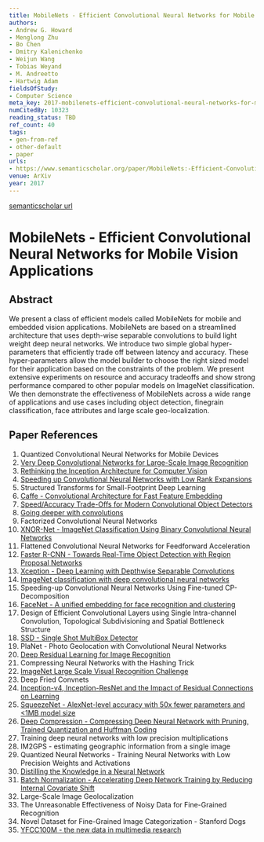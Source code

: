 ```yaml
---
title: MobileNets - Efficient Convolutional Neural Networks for Mobile Vision Applications
authors:
- Andrew G. Howard
- Menglong Zhu
- Bo Chen
- Dmitry Kalenichenko
- Weijun Wang
- Tobias Weyand
- M. Andreetto
- Hartwig Adam
fieldsOfStudy:
- Computer Science
meta_key: 2017-mobilenets-efficient-convolutional-neural-networks-for-mobile-vision-applications
numCitedBy: 10323
reading_status: TBD
ref_count: 40
tags:
- gen-from-ref
- other-default
- paper
urls:
- https://www.semanticscholar.org/paper/MobileNets:-Efficient-Convolutional-Neural-Networks-Howard-Zhu/3647d6d0f151dc05626449ee09cc7bce55be497e?sort=total-citations
venue: ArXiv
year: 2017
---
```


[semanticscholar url](https://www.semanticscholar.org/paper/MobileNets:-Efficient-Convolutional-Neural-Networks-Howard-Zhu/3647d6d0f151dc05626449ee09cc7bce55be497e?sort=total-citations)

# MobileNets - Efficient Convolutional Neural Networks for Mobile Vision Applications

## Abstract

We present a class of efficient models called MobileNets for mobile and embedded vision applications. MobileNets are based on a streamlined architecture that uses depth-wise separable convolutions to build light weight deep neural networks. We introduce two simple global hyper-parameters that efficiently trade off between latency and accuracy. These hyper-parameters allow the model builder to choose the right sized model for their application based on the constraints of the problem. We present extensive experiments on resource and accuracy tradeoffs and show strong performance compared to other popular models on ImageNet classification. We then demonstrate the effectiveness of MobileNets across a wide range of applications and use cases including object detection, finegrain classification, face attributes and large scale geo-localization.

## Paper References

1. Quantized Convolutional Neural Networks for Mobile Devices
2. [Very Deep Convolutional Networks for Large-Scale Image Recognition](2015-very-deep-convolutional-networks-for-large-scale-image-recognition.md)
3. [Rethinking the Inception Architecture for Computer Vision](2016-rethinking-the-inception-architecture-for-computer-vision.md)
4. [Speeding up Convolutional Neural Networks with Low Rank Expansions](2014-speeding-up-convolutional-neural-networks-with-low-rank-expansions.md)
5. Structured Transforms for Small-Footprint Deep Learning
6. [Caffe - Convolutional Architecture for Fast Feature Embedding](2014-caffe-convolutional-architecture-for-fast-feature-embedding.md)
7. [Speed/Accuracy Trade-Offs for Modern Convolutional Object Detectors](2017-speed-accuracy-trade-offs-for-modern-convolutional-object-detectors.md)
8. [Going deeper with convolutions](2015-going-deeper-with-convolutions.md)
9. Factorized Convolutional Neural Networks
10. [XNOR-Net - ImageNet Classification Using Binary Convolutional Neural Networks](2016-xnor-net-imagenet-classification-using-binary-convolutional-neural-networks.md)
11. Flattened Convolutional Neural Networks for Feedforward Acceleration
12. [Faster R-CNN - Towards Real-Time Object Detection with Region Proposal Networks](2015-faster-r-cnn-towards-real-time-object-detection-with-region-proposal-networks.md)
13. [Xception - Deep Learning with Depthwise Separable Convolutions](2017-xception-deep-learning-with-depthwise-separable-convolutions.md)
14. [ImageNet classification with deep convolutional neural networks](2012-imagenet-classification-with-deep-convolutional-neural-networks.md)
15. Speeding-up Convolutional Neural Networks Using Fine-tuned CP-Decomposition
16. [FaceNet - A unified embedding for face recognition and clustering](2015-facenet-a-unified-embedding-for-face-recognition-and-clustering.md)
17. Design of Efficient Convolutional Layers using Single Intra-channel Convolution, Topological Subdivisioning and Spatial Bottleneck Structure
18. [SSD - Single Shot MultiBox Detector](2016-ssd-single-shot-multibox-detector.md)
19. PlaNet - Photo Geolocation with Convolutional Neural Networks
20. [Deep Residual Learning for Image Recognition](2016-deep-residual-learning-for-image-recognition.md)
21. Compressing Neural Networks with the Hashing Trick
22. [ImageNet Large Scale Visual Recognition Challenge](2015-imagenet-large-scale-visual-recognition-challenge.md)
23. Deep Fried Convnets
24. [Inception-v4, Inception-ResNet and the Impact of Residual Connections on Learning](2017-inception-v4-inception-resnet-and-the-impact-of-residual-connections-on-learning.md)
25. [SqueezeNet - AlexNet-level accuracy with 50x fewer parameters and <1MB model size](2016-squeezenet-alexnet-level-accuracy-with-50x-fewer-parameters-and-1mb-model-size.md)
26. [Deep Compression - Compressing Deep Neural Network with Pruning, Trained Quantization and Huffman Coding](2016-deep-compression-compressing-deep-neural-network-with-pruning-trained-quantization-and-huffman-coding.md)
27. Training deep neural networks with low precision multiplications
28. IM2GPS - estimating geographic information from a single image
29. Quantized Neural Networks - Training Neural Networks with Low Precision Weights and Activations
30. [Distilling the Knowledge in a Neural Network](2015-distilling-the-knowledge-in-a-neural-network.md)
31. [Batch Normalization - Accelerating Deep Network Training by Reducing Internal Covariate Shift](2015-batch-normalization-accelerating-deep-network-training-by-reducing-internal-covariate-shift.md)
32. Large-Scale Image Geolocalization
33. The Unreasonable Effectiveness of Noisy Data for Fine-Grained Recognition
34. Novel Dataset for Fine-Grained Image Categorization - Stanford Dogs
35. [YFCC100M - the new data in multimedia research](2016-yfcc100m-the-new-data-in-multimedia-research.md)
